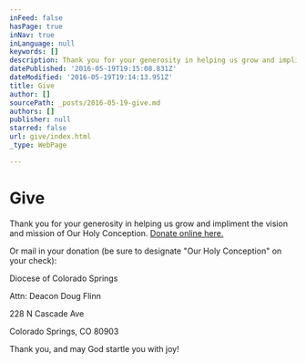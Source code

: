 ```yaml
---
inFeed: false
hasPage: true
inNav: true
inLanguage: null
keywords: []
description: Thank you for your generosity in helping us grow and impliment the vision and mission of Our Holy Conception. Donate online here.
datePublished: '2016-05-19T19:15:08.831Z'
dateModified: '2016-05-19T19:14:13.951Z'
title: Give
author: []
sourcePath: _posts/2016-05-19-give.md
authors: []
publisher: null
starred: false
url: give/index.html
_type: WebPage

---
```

# Give

Thank you for your generosity in helping us grow and impliment the vision and mission of Our Holy Conception. [Donate online here.][0]

Or mail in your donation (be sure to designate "Our Holy Conception" on your check):

Diocese of Colorado Springs

Attn: Deacon Doug Flinn

228 N Cascade Ave

Colorado Springs, CO 80903

Thank you, and may God startle you with joy!

[0]: https://myportal.diocs.org/Campaign/Gift/3